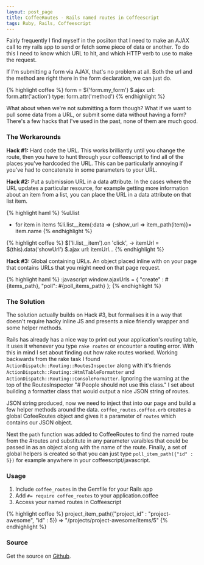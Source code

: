 ```yaml
---
layout: post_page
title: CoffeeRoutes - Rails named routes in Coffeescript
tags: Ruby, Rails, Coffeescript
---
```


Fairly frequently I find myself in the posiiton that I need to make an AJAX call to my rails app to send or fetch some piece of data or another. To do this I need to know which URL to hit, and which HTTP verb to use to make the request.

If I'm submitting a form via AJAX, that's no problem at all. Both the url and the method are right there in the form declaration, we can just do.

{% highlight coffee %}
form = $('form.my_form')
$.ajax
  url: form.attr('action')
  type: form.attr('method')
{% endhighlight %}

What about when we're not submitting a form though? What if we want to pull some data from a URL, or submit some data without having a form? There's a few hacks that I've used in the past, none of them are much good.

### The Workarounds
__Hack #1:__ Hard code the URL. This works brilliantly until you change the route, then you have to hunt through your coffeescript to find all of the places you've hardcoded the URL. This can be particularly annoying if you've had to concatenate in some parameters to your URL.

__Hack #2:__ Put a submission URL in a data attribute. In the cases where the URL updates a particular resource, for example getting more information about an item from a list, you can place the URL in a data attribute on that list item.

{% highlight haml %}
%ul.list
  - for item in items
    %li.list__item{:data => {:show_url => item_path(item)}= item.name
{% endhighlight %}

{% highlight coffee %}
$('li.list__item').on 'click', ->
  itemUrl = $(this).data('showUrl')
  $.ajax
    url: itemUrl...
{% endhighlight %}

__Hack #3:__ Global containing URLs. An object placed inline with on your page that contains URLs that you might need on that page request.

{% highlight haml %}
:javascript 
  window.ajaxUrls = {
    "create" : #{items_path}, 
    "poll": #{poll_items_path}
  };
{% endhighlight %}

### The Solution
The solution actually builds on Hack #3, but formalises it in a way that doesn't require hacky inline JS and presents  a nice friendly wrapper and some helper methods.

Rails has already has a nice way to print out your application's routing table, it uses it whenever you type `rake routes` or encounter a routing error. With this in mind I set about finding out how rake routes worked. Working backwards from the rake task I found `ActionDispatch::Routing::RoutesInspector` along with it's friends `ActionDispatch::Routing::HtmlTableFormatter` and `ActionDispatch::Routing::ConsoleFormatter`. Ignoring the warning at the top of the RoutesInspector "# People should not use this class." I set about building a formatter class that would output a nice JSON string of routes.

JSON string produced, now we need to inject thst into our page and build a few helper methods around the data. `coffee_routes.coffee.erb` creates a global CofeeRoutes object and gives it a parameter of `routes` which contains our JSON object.

Next the `path` function was added to CoffeeRoutes to find the named route from the #routes and substitute in any parameter varaibles that could be passed in as an object along with the name of the route. Finally, a set of global helpers is created so that you can just type `poll_item_path({"id" : 5})` for example anywhere in your coffeescript/javascript.

### Usage
1. Include `coffee_routes` in the Gemfile for your Rails app
2. Add `#= require coffee_routes`  to your application.coffee
3. Access your named routes in Coffeescript

{% highlight coffee %}
project_item_path({"project_id" : "project-awesome", "id" : 5})
=> "/projects/project-awesome/items/5"
{% endhighlight %}

### Source
Get the source on [Github](https://github.com/darkphnx/coffee_routes).